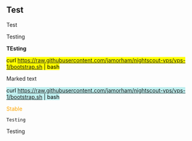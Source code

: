 ## Test  
  
Test  
  
Testing  

**TEsting**  
  
<mark>curl https://raw.githubusercontent.com/jamorham/nightscout-vps/vps-1/bootstrap.sh | bash</mark>  
  
<span style="background-color: #4F4F4F color: #fFfFfF">Marked text</span>  
  
<mark style="background-color: #bFeFef">curl https://raw.githubusercontent.com/jamorham/nightscout-vps/vps-1/bootstrap.sh | bash</mark>  
  
<span style="color:orange">Stable</span>  
  
```
Testing
```

Testing  

